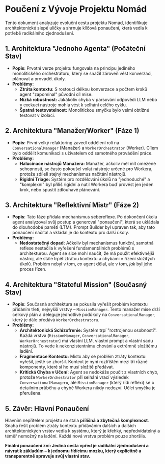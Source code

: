 # Poučení z Vývoje Projektu Nomád

Tento dokument analyzuje evoluční cestu projektu Nomád, identifikuje architektonické slepé uličky a shrnuje klíčová ponaučení, která vedla k potřebě radikálního zjednodušení.

## 1. Architektura "Jednoho Agenta" (Počáteční Stav)

* **Popis:** Prvotní verze projektu fungovala na principu jediného monolitického orchestrátoru, který se snažil zároveň vést konverzaci, plánovat a provádět úkoly.
* **Problémy:**
    * **Ztráta kontextu:** S rostoucí délkou konverzace a počtem kroků agent "zapomínal" původní cíl mise.
    * **Nízká robustnost:** Jakákoliv chyba v parsování odpovědi LLM nebo v exekuci nástroje mohla vést k selhání celého cyklu.
    * **Špatná testovatelnost:** Monolitickou smyčku bylo velmi obtížné testovat v izolaci.

## 2. Architektura "Manažer/Worker" (Fáze 1)

* **Popis:** První velký refaktoring zavedl oddělení rolí na `ConversationalManager` (Manažer) a `WorkerOrchestrator` (Worker). Cílem bylo oddělit komunikaci s uživatelem od samotného provádění práce.
* **Problémy:**
    * **Halucinace nástrojů Manažera:** Manažer, ačkoliv měl mít omezené schopnosti, se často pokoušel volat nástroje určené pro Workera, protože sdíleli stejný mechanismus načítání nástrojů.
    * **Rigidní Triage:** Systém pro rozdělování úkolů na "jednoduché" a "komplexní" byl příliš rigidní a nutil Workera buď provést jen jeden krok, nebo spustit zdlouhavé plánování.

## 3. Architektura "Reflektivní Mistr" (Fáze 2)

* **Popis:** Tato fáze přidala mechanismus sebereflexe. Po dokončení úkolu agent analyzoval svůj postup a generoval "ponaučení", která se ukládala do dlouhodobé paměti (LTM). Prompt Builder byl upraven tak, aby tato ponaučení načítal a vkládal je do kontextu pro další úkoly.
* **Problémy:**
    * **Nedostatečný dopad:** Ačkoliv byl mechanismus funkční, samotná reflexe nestačila k vyřešení fundamentálních problémů s architekturou. Agent se sice mohl naučit, že má použít efektivnější nástroj, ale stále trpěl ztrátou kontextu a chybami v řízení složitých úkolů. Problém nebyl v tom, *co* agent dělal, ale v tom, *jak* byl jeho proces řízen.

## 4. Architektura "Stateful Mission" (Současný Stav)

* **Popis:** Současná architektura se pokusila vyřešit problém kontextu přidáním třetí, nejvyšší vrstvy – `MissionManager`. Tento manažer mise drží celkový plán a deleguje jednotlivé podúkoly na `ConversationalManager`, který je dále předává `WorkerOrchestratoru`.
* **Problémy:**
    * **Architektonická Schizofrenie:** Systém trpí "roztrojenou osobností". Každá vrstva (`MissionManager`, `ConversationalManager`, `WorkerOrchestrator`) má vlastní LLM, vlastní prompt a vlastní sadu nástrojů. To vede k nekonzistentnímu chování a extrémně složitému ladění.
    * **Fragmentace Kontextu:** Místo aby se problém ztráty kontextu vyřešil, ještě se zhoršil. Kontext je nyní roztříštěn mezi tři různé komponenty, které si ho musí složitě předávat.
    * **Kritická Chyba v Učení:** Agent se nedokáže poučit z vlastních chyb, protože `WorkerOrchestrator` při selhání vrací výsledek `ConversationalManageru`, ale `MissionManager` (který řídí reflexi) se o detailním průběhu a chybě Workera nikdy nedozví. Učící smyčka je přerušena.

## 5. Závěr: Hlavní Ponaučení

Hlavním nepřítelem projektu se stala **přílišná a zbytečná komplexnost**. Snaha řešit problém ztráty kontextu přidáváním dalších a dalších architektonických vrstev vedla k systému, který je křehký, nepředvídatelný a téměř nemožný na ladění. Každá nová vrstva problém pouze zhoršila.

**Finální ponaučení zní: Jediná cesta vpřed je radikální zjednodušení a návrat k základům – k jednomu řídícímu mozku, který explicitně a transparentně spravuje svůj vlastní stav.**

